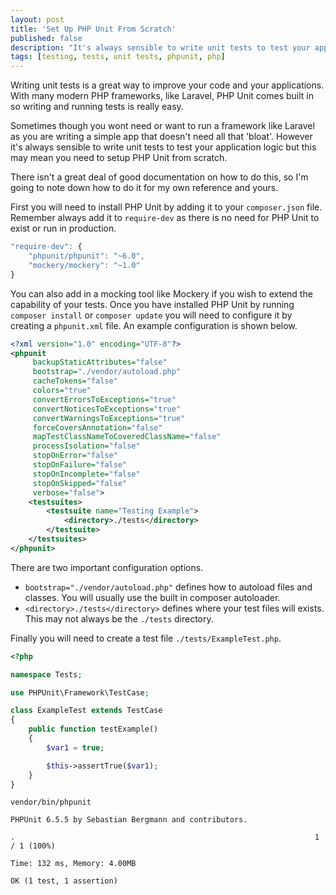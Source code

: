 ```yaml
---
layout: post
title: 'Set Up PHP Unit From Scratch'
published: false
description: "It's always sensible to write unit tests to test your application logic but this may mean you need to setup PHP Unit from scratch."
tags: [testing, tests, unit tests, phpunit, php]
---
```

Writing unit tests is a great way to improve your code and your applications. With many modern PHP frameworks, like Laravel, PHP Unit comes built in so writing and running tests is really easy.

Sometimes though you wont need or want to run a framework like Laravel as you are writing a simple app that doesn't need all that 'bloat'. However it's always sensible to write unit tests to test your application logic but this may mean you need to setup PHP Unit from scratch.  

There isn't a great deal of good documentation on how to do this, so I'm going to note down how to do it for my own reference and yours.

First you will need to install PHP Unit by adding it to your `composer.json` file. Remember always add it to `require-dev` as there is no need for PHP Unit to exist or run in production.

```js
"require-dev": {
    "phpunit/phpunit": "~6.0",
    "mockery/mockery": "~1.0"
}
```

You can also add in a mocking tool like Mockery if you wish to extend the capability of your tests. Once you have installed PHP Unit by running `composer install` or `composer update` you will need to configure it by creating a `phpunit.xml` file. An example configuration is shown below.

```xml
<?xml version="1.0" encoding="UTF-8"?>
<phpunit
     backupStaticAttributes="false"
     bootstrap="./vendor/autoload.php"
     cacheTokens="false"
     colors="true"
     convertErrorsToExceptions="true"
     convertNoticesToExceptions="true"
     convertWarningsToExceptions="true"
     forceCoversAnnotation="false"
     mapTestClassNameToCoveredClassName="false"
     processIsolation="false"
     stopOnError="false"
     stopOnFailure="false"
     stopOnIncomplete="false"
     stopOnSkipped="false"
     verbose="false">
    <testsuites>
        <testsuite name="Testing Example">
            <directory>./tests</directory>
        </testsuite>
    </testsuites>
</phpunit>
```

There are two important configuration options.

- `bootstrap="./vendor/autoload.php"` defines how to autoload files and classes. You will usually use the built in composer autoloader.
- `<directory>./tests</directory>` defines where your test files will exists. This may not always be the `./tests` directory.

Finally you will need to create a test file `./tests/ExampleTest.php`.

```php
<?php

namespace Tests;

use PHPUnit\Framework\TestCase;

class ExampleTest extends TestCase
{
    public function testExample()
    {
        $var1 = true;

        $this->assertTrue($var1);
    }
}
```

`vendor/bin/phpunit`

```shell
PHPUnit 6.5.5 by Sebastian Bergmann and contributors.

.                                                                   1 / 1 (100%)

Time: 132 ms, Memory: 4.00MB

OK (1 test, 1 assertion)
```
